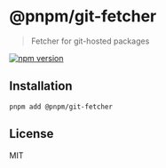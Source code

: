 # @pnpm/git-fetcher

> Fetcher for git-hosted packages

[![npm version](https://img.shields.io/npm/v/@pnpm/git-fetcher.svg)](https://www.npmjs.com/package/@pnpm/git-fetcher)

## Installation

```
pnpm add @pnpm/git-fetcher
```

## License

MIT
